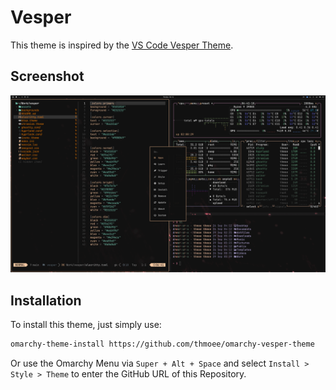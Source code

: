 # Vesper

This theme is inspired by the [VS Code Vesper Theme](https://github.com/raunofreiberg/vesper).

## Screenshot

<img src="assets/Screenshot.png" alt="Vesper Theme Screenshot">

## Installation

To install this theme, just simply use:

```bash
omarchy-theme-install https://github.com/thmoee/omarchy-vesper-theme
```

Or use the Omarchy Menu via `Super + Alt + Space` and select `Install > Style > Theme` to enter the GitHub URL of this Repository.
